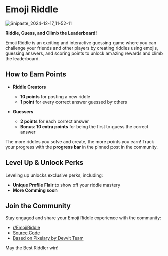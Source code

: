 # Emoji Riddle  
![Snipaste_2024-12-17_11-52-11](https://github.com/user-attachments/assets/5bb37ae2-6a09-41e9-a5b6-c78d5f2113a5)

**Riddle, Guess, and Climb the Leaderboard!**  

Emoji Riddle is an exciting and interactive guessing game where you can challenge your friends and other players by creating riddles using emojis, guessing answers, and scoring points to unlock amazing rewards and climb the leaderboard.  

## How to Earn Points  

- **Riddle Creators**  
  - **10 points** for posting a new riddle  
  - **1 point** for every correct answer guessed by others  

- **Guessers**  
  - **2 points** for each correct answer  
  - **Bonus**: **10 extra points** for being the first to guess the correct answer  

The more riddles you solve and create, the more points you earn! Track your progress with the **progress bar** in the pinned post in the community.  

## Level Up & Unlock Perks  

Leveling up unlocks exclusive perks, including:  

- **Unique Profile Flair** to show off your riddle mastery  
- **More Comming soon**

## Join the Community  

Stay engaged and share your Emoji Riddle experience with the community:  

- [r/EmojiRiddle](https://www.reddit.com/r/EmojiRiddle/)  
- [Source Code](https://github.com/mannu691/emoji-riddle)  
- [Based on Pixelary by Devvit Team](https://github.com/reddit/devvit)  

May the Best Riddler win!  
